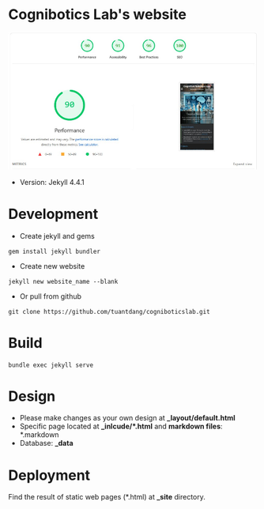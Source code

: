 # Cognibotics Lab's website

![](./images/site.jpg)

- Version: Jekyll 4.4.1

# Development
- Create jekyll and gems
``` shell
gem install jekyll bundler
```

- Create new website
``` shell
jekyll new website_name --blank
```

- Or pull from github
``` shell
git clone https://github.com/tuantdang/cogniboticslab.git
```

# Build
``` shell
bundle exec jekyll serve
```

# Design
- Please make changes as your own design at **_layout/default.html**
- Specific page located at **_inlcude/*.html** and **markdown files**: *.markdown
- Database: **_data**


# Deployment
Find the result of static web pages (*.html) at **_site** directory.